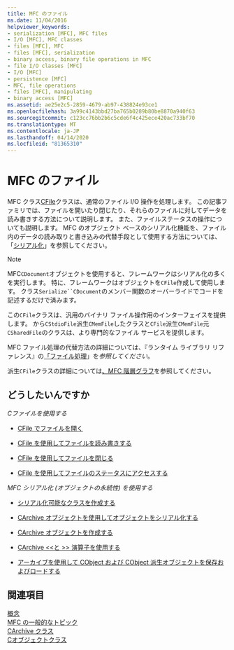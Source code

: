 ```yaml
---
title: MFC のファイル
ms.date: 11/04/2016
helpviewer_keywords:
- serialization [MFC], MFC files
- I/O [MFC], MFC classes
- files [MFC], MFC
- files [MFC], serialization
- binary access, binary file operations in MFC
- file I/O classes [MFC]
- I/O [MFC]
- persistence [MFC]
- MFC, file operations
- files [MFC], manipulating
- binary access [MFC]
ms.assetid: ae25e2c5-2859-4679-ab97-438824e93ce1
ms.openlocfilehash: 3a99c4143bbd27ba765b0289b80be8870a940f63
ms.sourcegitcommit: c123cc76bb2b6c5cde6f4c425ece420ac733bf70
ms.translationtype: MT
ms.contentlocale: ja-JP
ms.lasthandoff: 04/14/2020
ms.locfileid: "81365310"
---
```

# <a name="files-in-mfc"></a>MFC のファイル

MFC クラス[CFile](../mfc/reference/cfile-class.md)クラスは、通常のファイル I/O 操作を処理します。 この記事ファミリでは、ファイルを開いたり閉じたり、それらのファイルに対してデータを読み書きする方法について説明します。 また、ファイルステータスの操作についても説明します。 MFC のオブジェクト ベースのシリアル化機能を、ファイル内のデータの読み取りと書き込みの代替手段として使用する方法については、「[シリアル化](../mfc/serialization-in-mfc.md)」を参照してください。

> [!NOTE]
> MFC`CDocument`オブジェクトを使用すると、フレームワークはシリアル化の多くを実行します。 特に、フレームワークはオブジェクトを`CFile`作成して使用します。 クラス`Serialize``CDocument`のメンバー関数のオーバーライドでコードを記述するだけで済みます。

この`CFile`クラスは、汎用のバイナリ ファイル操作用のインターフェイスを提供します。 から`CStdioFile`派生`CMemFile`したクラスと`CFile`派生`CMemFile`元`CSharedFile`のクラスは、より専門的なファイル サービスを提供します。

MFC ファイル処理の代替方法の詳細については、『ランタイム ライブラリ リファレンス』の[「ファイル処理](../c-runtime-library/file-handling.md)」を*参照してください*。

派生`CFile`クラスの詳細については[、MFC 階層グラフ](../mfc/hierarchy-chart.md)を参照してください。

## <a name="what-do-you-want-to-do"></a>どうしたいんですか

*Cファイルを使用する*

- [CFile でファイルを開く](../mfc/opening-files.md)

- [CFile を使用してファイルを読み書きする](../mfc/reading-and-writing-files.md)

- [CFile を使用してファイルを閉じる](../mfc/closing-files.md)

- [CFile を使用してファイルのステータスにアクセスする](../mfc/accessing-file-status.md)

*MFC シリアル化 (オブジェクトの永続性) を使用する*

- [シリアル化可能なクラスを作成する](../mfc/serialization-making-a-serializable-class.md)

- [CArchive オブジェクトを使用してオブジェクトをシリアル化する](../mfc/serialization-serializing-an-object.md)

- [CArchive オブジェクトを作成する](../mfc/two-ways-to-create-a-carchive-object.md)

- [CArchive <\<と >> 演算子を使用する](../mfc/using-the-carchive-output-and-input-operators.md)

- [アーカイブを使用して CObject および CObject 派生オブジェクトを保存およびロードする](../mfc/storing-and-loading-cobjects-via-an-archive.md)

## <a name="see-also"></a>関連項目

[概念](../mfc/mfc-concepts.md)<br/>
[MFC の一般的なトピック](../mfc/general-mfc-topics.md)<br/>
[CArchive クラス](../mfc/reference/carchive-class.md)<br/>
[Cオブジェクトクラス](../mfc/reference/cobject-class.md)
